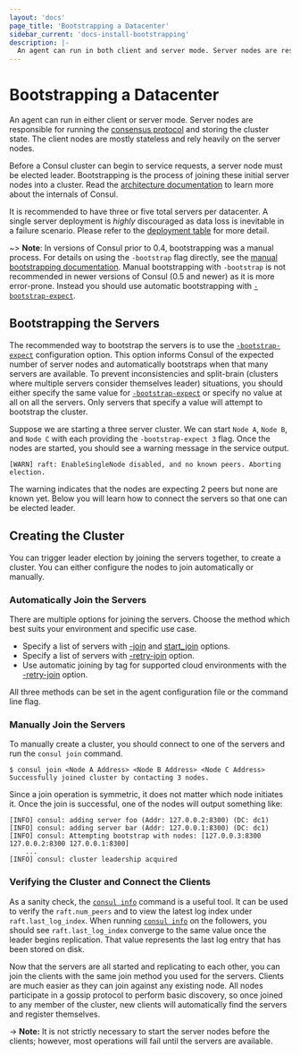 ```yaml
---
layout: 'docs'
page_title: 'Bootstrapping a Datacenter'
sidebar_current: 'docs-install-bootstrapping'
description: |-
  An agent can run in both client and server mode. Server nodes are responsible for running the consensus protocol and storing the cluster state. Before a Consul cluster can begin to service requests, a server node must be elected leader. Thus, the first nodes that are started are generally the server nodes. Bootstrapping is the process of joining these server nodes into a cluster.
---
```


# Bootstrapping a Datacenter

An agent can run in either client or server mode. Server nodes are responsible for running the
[consensus protocol](/docs/internals/consensus.html) and storing the cluster state.
The client nodes are mostly stateless and rely heavily on the server nodes.

Before a Consul cluster can begin to service requests,
a server node must be elected leader. Bootstrapping is the process
of joining these initial server nodes into a cluster. Read the
[architecture documentation](/docs/internals/architecture.html) to learn more about
the internals of Consul.

It is recommended to have three or five total servers per datacenter. A single server deployment is _highly_ discouraged
as data loss is inevitable in a failure scenario. Please refer to the
[deployment table](/docs/internals/consensus.html#deployment-table) for more detail.

~> **Note**: In versions of Consul prior to 0.4, bootstrapping was a manual process. For details on using the `-bootstrap` flag directly, see the
[manual bootstrapping documentation](/docs/install/bootstrapping.html#manually-join-the-servers).
Manual bootstrapping with `-bootstrap` is not recommended in
newer versions of Consul (0.5 and newer) as it is more error-prone.
Instead you should use automatic bootstrapping
with [`-bootstrap-expect`](/docs/agent/options.html#_bootstrap_expect).

## Bootstrapping the Servers

The recommended way to bootstrap the servers is to use the [`-bootstrap-expect`](/docs/agent/options.html#_bootstrap_expect)
configuration option. This option informs Consul of the expected number of
server nodes and automatically bootstraps when that many servers are available. To prevent
inconsistencies and split-brain (clusters where multiple servers consider
themselves leader) situations, you should either specify the same value for
[`-bootstrap-expect`](/docs/agent/options.html#_bootstrap_expect)
or specify no value at all on all the servers. Only servers that specify a value will attempt to bootstrap the cluster.

Suppose we are starting a three server cluster. We can start `Node A`, `Node B`, and `Node C` with each
providing the `-bootstrap-expect 3` flag. Once the nodes are started, you should see a warning message in the service output.

```text
[WARN] raft: EnableSingleNode disabled, and no known peers. Aborting election.
```

The warning indicates that the nodes are expecting 2 peers but none are known yet. Below you will learn how to connect the servers so that one can be
elected leader.

## Creating the Cluster

You can trigger leader election by joining the servers together, to create a cluster. You can either configure the nodes to join automatically or manually.

### Automatically Join the Servers

There are multiple options for joining the servers. Choose the method which best suits your environment and specific use case.

- Specify a list of servers with
  [-join](/docs/agent/options.html#_join) and
  [start_join](https://www.consul.io/docs/agent/options.html#start_join)
  options.
- Specify a list of servers with [-retry-join](https://www.consul.io/docs/agent/options.html#_retry_join) option.
- Use automatic joining by tag for supported cloud environments with the [-retry-join](https://www.consul.io/docs/agent/options.html#_retry_join) option.

All three methods can be set in the agent configuration file or
the command line flag.

### Manually Join the Servers

To manually create a cluster, you should connect to one of the servers
and run the `consul join` command.

```
$ consul join <Node A Address> <Node B Address> <Node C Address>
Successfully joined cluster by contacting 3 nodes.
```

Since a join operation is symmetric, it does not matter which node initiates it. Once the join is successful, one of the nodes will output something like:

```
[INFO] consul: adding server foo (Addr: 127.0.0.2:8300) (DC: dc1)
[INFO] consul: adding server bar (Addr: 127.0.0.1:8300) (DC: dc1)
[INFO] consul: Attempting bootstrap with nodes: [127.0.0.3:8300 127.0.0.2:8300 127.0.0.1:8300]
    ...
[INFO] consul: cluster leadership acquired
```

### Verifying the Cluster and Connect the Clients

As a sanity check, the [`consul info`](/docs/commands/info.html) command
is a useful tool. It can be used to verify the `raft.num_peers`
and to view the latest log index under `raft.last_log_index`. When
running [`consul info`](/docs/commands/info.html) on the followers, you
should see `raft.last_log_index` converge to the same value once the
leader begins replication. That value represents the last log entry that
has been stored on disk.

Now that the servers are all started and replicating to each other, you can
join the clients with the same join method you used for the servers.
Clients are much easier as they can join against any existing node. All nodes participate in a gossip
protocol to perform basic discovery, so once joined to any member of the
cluster, new clients will automatically find the servers and register
themselves.

-> **Note:** It is not strictly necessary to start the server nodes before the clients; however, most operations will fail until the servers are available.
